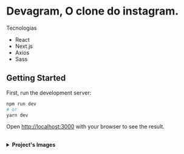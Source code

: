 # Devagram, O clone do instagram.

 <p>Tecnologias</p>
        <ul>
  <li>React</li>
  <li>Next.js</li>
  <li>Axios</li>
  <li>Sass</li>
        </ul>
<h5>
  
## Getting Started

First, run the development server:

```bash
npm run dev
# or
yarn dev
```

Open [http://localhost:3000](http://localhost:3000) with your browser to see the result.


  <br>
<details>
  <br>
  <summary><b>Project's Images</b></summary>

  <h3> Desktop </h3>
 
  ![image](https://user-images.githubusercontent.com/84048306/165886359-3a0369af-d8b3-4a1d-acf2-5a67f57320db.png)
 
  ![image](https://user-images.githubusercontent.com/84048306/165886367-f5c98b17-4cca-411c-b356-37ac1d70b8fc.png)
 
 ![image](https://user-images.githubusercontent.com/84048306/172518048-0e3fdc01-58cf-42f6-82c6-d1e72f54bd78.png)

 ![image](https://user-images.githubusercontent.com/84048306/172518055-bc78d2d9-6d31-4a9a-8fd5-3d3fcdd42112.png)

 ![image](https://user-images.githubusercontent.com/84048306/172518070-26ff25e3-68fd-4c71-a763-7fae6dcc184f.png)

 ![image](https://user-images.githubusercontent.com/84048306/172518079-74d41153-a069-4d66-ad43-d2f25af0f1ac.png)

 ![image](https://user-images.githubusercontent.com/84048306/172518084-4eda4081-0d06-4f4a-9987-cb1a15ee91fb.png)

 ![image](https://user-images.githubusercontent.com/84048306/172518099-3b3afdf1-a4a9-467d-97b7-cccc4fe012ed.png)

  <h3> Mobile </h3>
 
![image](https://user-images.githubusercontent.com/84048306/172518924-b761ecd9-425e-450b-84e5-cb14c5bd61b3.png)


</details>
